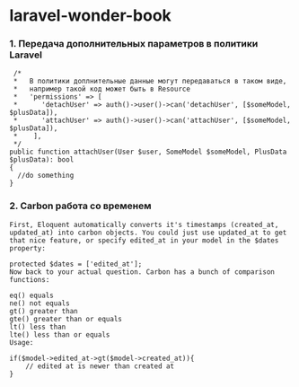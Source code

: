 # laravel-wonder-book

### 1. Передача дополнительных параметров в политики Laravel ###

     /*
     *   В политики доплнительные данные могут передаваться в таком виде,
     *   например такой код может быть в Resource
     *   'permissions' => [
     *      'detachUser' => auth()->user()->can('detachUser', [$someModel, $plusData]),
     *      'attachUser' => auth()->user()->can('attachUser', [$someModel, $plusData]),
     *    ],
     */     
    public function attachUser(User $user, SomeModel $someModel, PlusData $plusData): bool
    {
      //do something
    }
    
### 2. Carbon работа со временем ###
    
    First, Eloquent automatically converts it's timestamps (created_at, updated_at) into carbon objects. You could just use updated_at to get that nice feature, or specify edited_at in your model in the $dates property:

    protected $dates = ['edited_at'];
    Now back to your actual question. Carbon has a bunch of comparison functions:

    eq() equals
    ne() not equals
    gt() greater than
    gte() greater than or equals
    lt() less than
    lte() less than or equals
    Usage:

    if($model->edited_at->gt($model->created_at)){
        // edited at is newer than created at
    }
